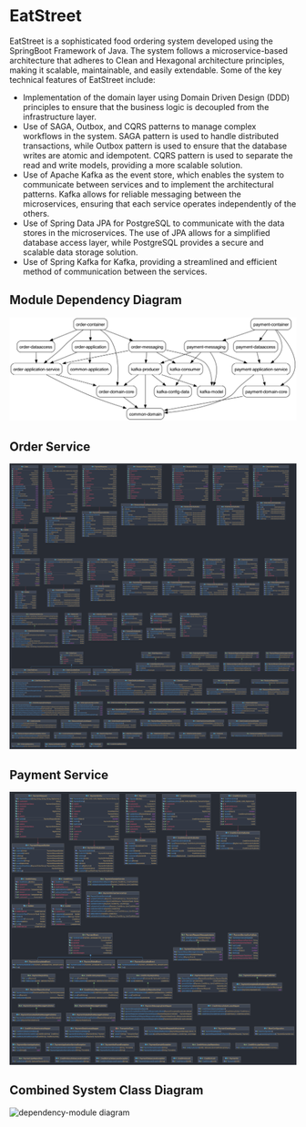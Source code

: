 # EatStreet

EatStreet is a sophisticated food ordering system developed using the SpringBoot Framework of Java. The system follows a microservice-based architecture that adheres to Clean and Hexagonal architecture principles, making it scalable, maintainable, and easily extendable. Some of the key technical features of EatStreet include:

* Implementation of the domain layer using Domain Driven Design (DDD) principles to ensure that the business logic is decoupled from the infrastructure layer.
* Use of SAGA, Outbox, and CQRS patterns to manage complex workflows in the system. SAGA pattern is used to handle distributed transactions, while Outbox pattern is used to ensure that the database writes are atomic and idempotent. CQRS pattern is used to separate the read and write models, providing a more scalable solution.
* Use of Apache Kafka as the event store, which enables the system to communicate between services and to implement the architectural patterns. Kafka allows for reliable messaging between the microservices, ensuring that each service operates independently of the others.
* Use of Spring Data JPA for PostgreSQL to communicate with the data stores in the microservices. The use of JPA allows for a simplified database access layer, while PostgreSQL provides a secure and scalable data storage solution.
* Use of Spring Kafka for Kafka, providing a streamlined and efficient method of communication between the services.

## Module Dependency Diagram
![dependency-module diagram](.//docs/images/dependency-graph.png)
## Order Service
![dependency-module diagram](.//docs/images/order-service.png)
## Payment Service
![dependency-module diagram](.//docs/images/payment-service.png)

## Combined System Class Diagram
![dependency-module diagram](.//docs/images/EatStreet.png)

